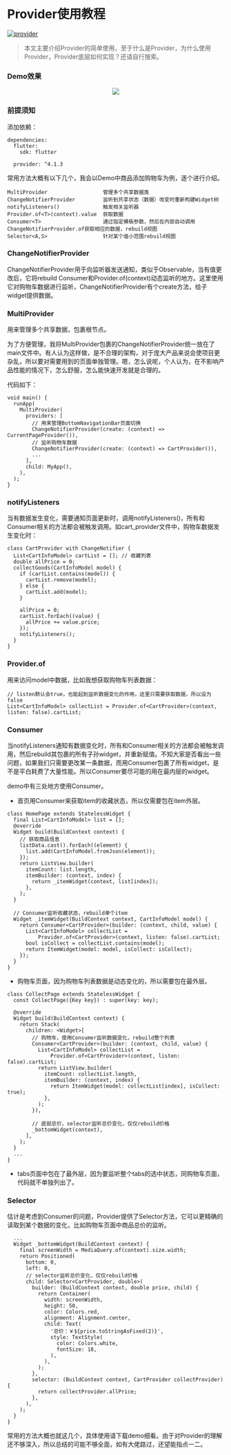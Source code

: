 # Provider使用教程 
[![provider](https://img.shields.io/badge/provider-4.1.3-blue.svg)](https://marketplace.visualstudio.com/items?itemName=provider.dart-code)

> 本文主要介绍Provider的简单使用，至于什么是Provider，为什么使用Provider，Provider底层如何实现？还请自行搜索。

### Demo效果
<div align="center"><img src="images/screen.gif"></div>

### 前提须知
添加依赖：
```
dependencies:
  flutter:
    sdk: flutter

  provider: ^4.1.3
```

常用方法大概有以下几个，我会以Demo中商品添加购物车为例，逐个进行介绍。
```
MultiProvider                  管理多个共享数据类
ChangeNotifierProvider         监听到共享状态（数据）改变时重新构建Widget树
notifyListeners()              触发相关监听器
Provider.of<T>(context).value  获取数据
Consumer<T>                    通过指定模板参数，然后在内部自动调用ChangeNotifierProvider.of获取相应的数据，rebuild视图
Selector<A,S>                  针对某个值小范围rebuild视图
```

### ChangeNotifierProvider 
ChangeNotifierProvider用于向监听器发送通知，类似于Observable，当有值更改后，它将rebuild Consumer和Provider.of<T>(context)动态监听的地方。这里使用它对购物车数据进行监听，ChangeNotifierProvider有个create方法，给子widget提供数据。

### MultiProvider
用来管理多个共享数据，包裹根节点。

为了方便管理，我将MultiProvider包裹的ChangeNotifierProvider统一放在了main文件中。有人认为这样做，是不合理的架构，对于庞大产品来说会使项目更杂乱，所以要对需要用到的页面单独管理。嗯，怎么说呢，个人认为，在不影响产品性能的情况下，怎么舒服，怎么能快速开发就是合理的。

代码如下：
```
void main() {
  runApp(
    MultiProvider(
      providers: [
        // 用来管理BottomNavigationBar页面切换
        ChangeNotifierProvider(create: (context) => CurrentPageProvider()),   
        // 监听购物车数据
        ChangeNotifierProvider(create: (context) => CartProvider()),
        ...
      ],
      child: MyApp(),
    ),
  );
}
```

### notifyListeners
当有数据发生变化，需要通知页面更新时，调用notifyListeners()，所有和Consumer相关的方法都会被触发调用。如cart_provider文件中，购物车数据发生变化时：
```
class CartProvider with ChangeNotifier {
  List<CartInfoModel> cartList = []; // 收藏列表
  double allPrice = 0;
  collectGoods(CartInfoModel model) {
    if (cartList.contains(model)) {
      cartList.remove(model);
    } else {
      cartList.add(model);
    }

    allPrice = 0;
    cartList.forEach((value) {
      allPrice += value.price;
    });
    notifyListeners();
  }
}
```

### Provider.of
用来访问model中数据，比如我想获取购物车列表数据：
```
// listen默认会true，也能起到监听数据变化的作用，这里只需要获取数据，所以设为false
List<CartInfoModel> collectList = Provider.of<CartProvider>(context, listen: false).cartList;
```

### Consumer
当notifyListeners通知有数据变化时，所有和Consumer相关的方法都会被触发调用，然后rebuild其包裹的所有子孙widget，并重新赋值。不知大家是否看出一些问题，如果我们只需要更改某一条数据，而用Consumer包裹了所有widget，是不是平白耗费了大量性能。所以Consumer要尽可能的用在最内层的widget。

demo中有三处地方使用Consumer。
* 首页用Consumer来获取item的收藏状态，所以仅需要包在item外层。
```
class HomePage extends StatelessWidget {
  final List<CartInfoModel> list = [];
  @override
  Widget build(BuildContext context) {
    // 获取商品信息
    listData.cast().forEach((element) {
      list.add(CartInfoModel.fromJson(element));
    });
    return ListView.builder(
      itemCount: list.length,
      itemBuilder: (context, index) {
        return _itemWidget(context, list[index]);
      },
    );
  }
  
  // Consumer监听收藏状态，rebuild单个item
  Widget _itemWidget(BuildContext context, CartInfoModel model) {
    return Consumer<CartProvider>(builder: (context, child, value) {
      List<CartInfoModel> collectList =
          Provider.of<CartProvider>(context, listen: false).cartList;
      bool isCollect = collectList.contains(model);
      return ItemWidget(model: model, isCollect: isCollect);
    });
  }
}
```

* 购物车页面，因为购物车列表数据是动态变化的，所以需要包在最外层。
```
class CollectPage extends StatelessWidget {
  const CollectPage({Key key}) : super(key: key);

  @override
  Widget build(BuildContext context) {
    return Stack(
      children: <Widget>[
        // 购物车，使用Consumer监听数据变化，rebuild整个列表
        Consumer<CartProvider>(builder: (context, child, value) {
          List<CartInfoModel> collectList =
              Provider.of<CartProvider>(context, listen: false).cartList;
          return ListView.builder(
            itemCount: collectList.length,
            itemBuilder: (context, index) {
              return ItemWidget(model: collectList[index], isCollect: true);
            },
          );
        }),

        // 底部总价，selector监听总价变化，仅仅rebuild价格
        _bottomWidget(context),
      ],
    );
  }
  ...
}
```
* tabs页面中包在了最外层，因为要监听整个tabs的选中状态，同购物车页面，代码就不单独列出了。

### Selector
估计是考虑到Consumer的问题，Provider提供了Selector方法，它可以更精确的读取到某个数据的变化，比如购物车页面中商品总价的监听。
```
  ...
  Widget _bottomWidget(BuildContext context) {
    final screenWidth = MediaQuery.of(context).size.width;
    return Positioned(
      bottom: 0,
      left: 0,
      // selector监听总价变化，仅仅rebuild价格
      child: Selector<CartProvider, double>(
        builder: (BuildContext context, double price, child) {
          return Container(
            width: screenWidth,
            height: 50,
            color: Colors.red,
            alignment: Alignment.center,
            child: Text(
              '总价：￥${price.toStringAsFixed(2)}',
              style: TextStyle(
                color: Colors.white,
                fontSize: 18,
              ),
            ),
          );
        },
        selector: (BuildContext context, CartProvider collectProvider) {
          return collectProvider.allPrice;
        },
      ),
    );
  }
}
```

常用的方法大概也就这几个，具体使用请下载demo细看。由于对Provider的理解还不够深入，所以总结的可能不够全面，如有大佬路过，还望能指点一二。
